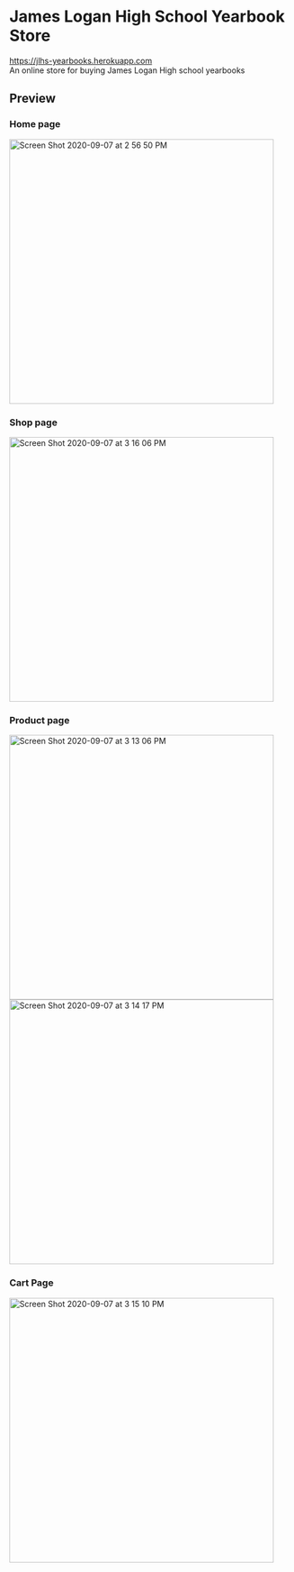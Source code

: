 # James Logan High School Yearbook Store
https://jlhs-yearbooks.herokuapp.com  
An online store for buying James Logan High school yearbooks

## Preview

### Home page
<img width="470" alt="Screen Shot 2020-09-07 at 2 56 50 PM" src="https://user-images.githubusercontent.com/46303723/92418058-6c801b00-f11a-11ea-9c51-c37a89fcbf39.png">

### Shop page
<img width="470" alt="Screen Shot 2020-09-07 at 3 16 06 PM" src="https://user-images.githubusercontent.com/46303723/92418577-1e204b80-f11d-11ea-84eb-20c1eb7bd1b6.png">

### Product page
<img width="470" alt="Screen Shot 2020-09-07 at 3 13 06 PM" src="https://user-images.githubusercontent.com/46303723/92418580-24aec300-f11d-11ea-93a1-e8bf725a40d4.png">
<img width="470" alt="Screen Shot 2020-09-07 at 3 14 17 PM" src="https://user-images.githubusercontent.com/46303723/92418582-27a9b380-f11d-11ea-9d4c-45076ed54d25.png">

### Cart Page
<img width="470" alt="Screen Shot 2020-09-07 at 3 15 10 PM" src="https://user-images.githubusercontent.com/46303723/92418585-2a0c0d80-f11d-11ea-88fd-6803f5eb5c5f.png">
